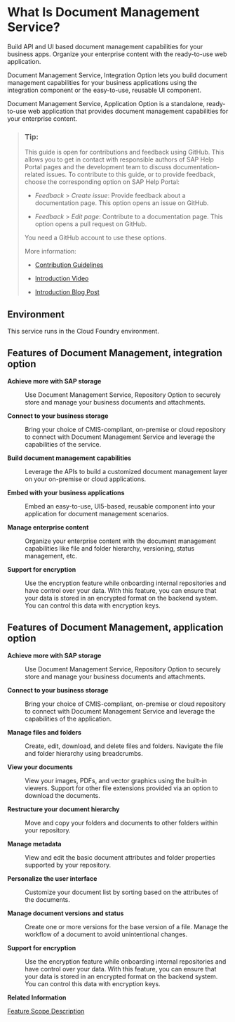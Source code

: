 <!-- loio27e742e062924d72a9f1cb94a8c8346c -->

# What Is Document Management Service?

Build API and UI based document management capabilities for your business apps. Organize your enterprise content with the ready-to-use web application. 

Document Management Service, Integration Option lets you build document management capabilities for your business applications using the integration component or the easy-to-use, reusable UI component.

Document Management Service, Application Option is a standalone, ready-to-use web application that provides document management capabilities for your enterprise content.

> ### Tip:  
> This guide is open for contributions and feedback using GitHub. This allows you to get in contact with responsible authors of SAP Help Portal pages and the development team to discuss documentation-related issues. To contribute to this guide, or to provide feedback, choose the corresponding option on SAP Help Portal:
> 
> -   *Feedback* \> *Create issue*: Provide feedback about a documentation page. This option opens an issue on GitHub.
> 
> -   *Feedback* \> *Edit page*: Contribute to a documentation page. This option opens a pull request on GitHub.
> 
> 
> You need a GitHub account to use these options.
> 
> More information:
> 
> -   [Contribution Guidelines](https://help.sap.com/docs/open-documentation-initiative/contribution-guidelines/readme.html)
> 
> -   [Introduction Video](https://www.youtube.com/watch?v=WJ0oarMlVW4)
> 
> -   [Introduction Blog Post](https://blogs.sap.com/2021/11/29/sap-btp-documentation-goes-github-new-collaboration-process/)



## Environment

This service runs in the Cloud Foundry environment.



## Features of Document Management, integration option


<dl>
<dt><b>

Achieve more with SAP storage 

</b></dt>
<dd>

Use Document Management Service, Repository Option to securely store and manage your business documents and attachments.



</dd><dt><b>

Connect to your business storage 

</b></dt>
<dd>

Bring your choice of CMIS-compliant, on-premise or cloud repository to connect with Document Management Service and leverage the capabilities of the service.



</dd><dt><b>

Build document management capabilities 

</b></dt>
<dd>

Leverage the APIs to build a customized document management layer on your on-premise or cloud applications.



</dd><dt><b>

Embed with your business applications 

</b></dt>
<dd>

Embed an easy-to-use, UI5-based, reusable component into your application for document management scenarios.



</dd><dt><b>

Manage enterprise content 

</b></dt>
<dd>

Organize your enterprise content with the document management capabilities like file and folder hierarchy, versioning, status management, etc.



</dd><dt><b>

Support for encryption 

</b></dt>
<dd>

Use the encryption feature while onboarding internal repositories and have control over your data. With this feature, you can ensure that your data is stored in an encrypted format on the backend system. You can control this data with encryption keys.



</dd>
</dl>



## Features of Document Management, application option


<dl>
<dt><b>

Achieve more with SAP storage 

</b></dt>
<dd>

Use Document Management Service, Repository Option to securely store and manage your business documents and attachments.



</dd><dt><b>

Connect to your business storage 

</b></dt>
<dd>

Bring your choice of CMIS-compliant, on-premise or cloud repository to connect with Document Management Service and leverage the capabilities of the application.



</dd><dt><b>

Manage files and folders 

</b></dt>
<dd>

Create, edit, download, and delete files and folders. Navigate the file and folder hierarchy using breadcrumbs.



</dd><dt><b>

View your documents 

</b></dt>
<dd>

View your images, PDFs, and vector graphics using the built-in viewers. Support for other file extensions provided via an option to download the documents.



</dd><dt><b>

Restructure your document hierarchy 

</b></dt>
<dd>

Move and copy your folders and documents to other folders within your repository.



</dd><dt><b>

Manage metadata 

</b></dt>
<dd>

View and edit the basic document attributes and folder properties supported by your repository.



</dd><dt><b>

Personalize the user interface 

</b></dt>
<dd>

Customize your document list by sorting based on the attributes of the documents.



</dd><dt><b>

Manage document versions and status 

</b></dt>
<dd>

Create one or more versions for the base version of a file. Manage the workflow of a document to avoid unintentional changes.



</dd><dt><b>

Support for encryption 

</b></dt>
<dd>

Use the encryption feature while onboarding internal repositories and have control over your data. With this feature, you can ensure that your data is stored in an encrypted format on the backend system. You can control this data with encryption keys.



</dd>
</dl>

**Related Information**  


[Feature Scope Description](https://help.sap.com/doc/4551b91432244b9586798187207100a7/Cloud/en-US/Document_Management_FSD.pdf)

